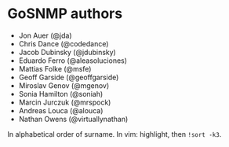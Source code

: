 # GoSNMP authors

* Jon Auer (@jda)
* Chris Dance (@codedance)
* Jacob Dubinsky (@jdubinsky)
* Eduardo Ferro (@aleasoluciones)
* Mattias Folke (@msfe)
* Geoff Garside (@geoffgarside)
* Miroslav Genov (@mgenov)
* Sonia Hamilton (@soniah)
* Marcin Jurczuk (@mrspock)
* Andreas Louca (@alouca)
* Nathan Owens (@virtuallynathan)

In alphabetical order of surname. In vim: highlight, then `!sort -k3`.
